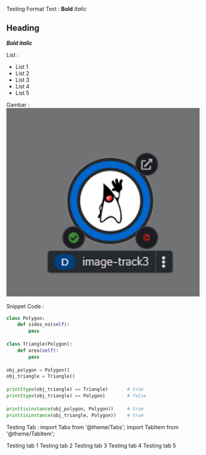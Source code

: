 Testing Format Text :
**Bold**
*Italic*
## Heading
***Bold italic***

List :
- List 1
- List 2
- List 3
- List 4
- List 5

Gambar :
![pod.png](https://raw.githubusercontent.com/KenniHK/docusaurus_CMS/main/static/img/pod.png)

Snippet Code :

```python
class Polygon:
    def sides_no(self):
        pass

class Triangle(Polygon):
    def area(self):
        pass

obj_polygon = Polygon()
obj_triangle = Triangle()

print(type(obj_triangle) == Triangle)   	# true
print(type(obj_triangle) == Polygon)    	# false

print(isinstance(obj_polygon, Polygon)) 	# true
print(isinstance(obj_triangle, Polygon))	# true
```


Testing Tab :
import Tabs from '@theme/Tabs'; 
import TabItem from '@theme/TabItem';

<Tabs>
 <TabItem value="tab 1" label="Ini Tab 1" default>
      Testing tab 1
      </TabItem>
 <TabItem value="tab 2" label="Ini Tab 2">
      Testing tab 2
      </TabItem>
 <TabItem value="tab 3" label="Ini Tab 3">
      Testing tab 3
      </TabItem>
 <TabItem value="tab 4" label="Ini tab 4">
      Testing tab 4
      </TabItem>
 <TabItem value="tab 5" label="Ini tab 5">
      Testing tab 5
      </TabItem>
</Tabs>
